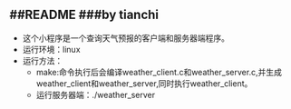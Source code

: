 ##README
###by tianchi
---
- 这个小程序是一个查询天气预报的客户端和服务器端程序。
- 运行环境：linux
- 运行方法：
    - make:命令执行后会编译weather_client.c和weather_server.c,并生成weather_client和weather_server,同时执行weather_client。
    - 运行服务器端：./weather_server
